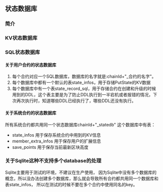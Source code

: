 ## 状态数据库
### 简介

### KV状态数据库

### SQL状态数据库
#### 关于用户合约的状态数据库
1. 每个合约对应一个SQL数据库，数据库的名字就是:chainId+"_合约的名字"。
2. 每个数据库中都有一个默认的表state_infos，用于存储PutState的KV数据
3. 每个数据库中有一个表state_record_sql，用于存储合约在创建和升级的时候用到的DDL，这个表主要是为了防止DDL执行到一半宕机或者报错的情况，下次再次执行时，知道哪些DDL已经执行了，哪些DDL还没有执行。


#### 关于系统合约的状态数据库
所有系统合约都共用同一个状态数据库chainId+"_statedb"
这个数据库中有表：
* state_infos 用于保存系统合约中用到的KV信息
* member_extra_infos 用于保存用户的扩展信息
* save_points 用于保存当前最新区块高度



### 关于Sqlite这种不支持多个database的处理
Sqlite主要用于测试的环境，不建议在生产使用， 因为Sqlite中没有多个数据库的概念，所以没办法创建多个数据库，那么就会导致所有合约都共用同一个数据库和表state_infos，
所以在测试的时候不要在多个合约中使用同名的key。
